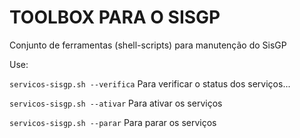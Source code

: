 # TOOLBOX PARA O SISGP

Conjunto de ferramentas (shell-scripts) para manutenção do SisGP

 
Use:

`servicos-sisgp.sh --verifica` 
Para verificar o status dos serviços...

`servicos-sisgp.sh --ativar` 
 Para ativar os serviços 

`servicos-sisgp.sh --parar`
 Para parar os serviços 
